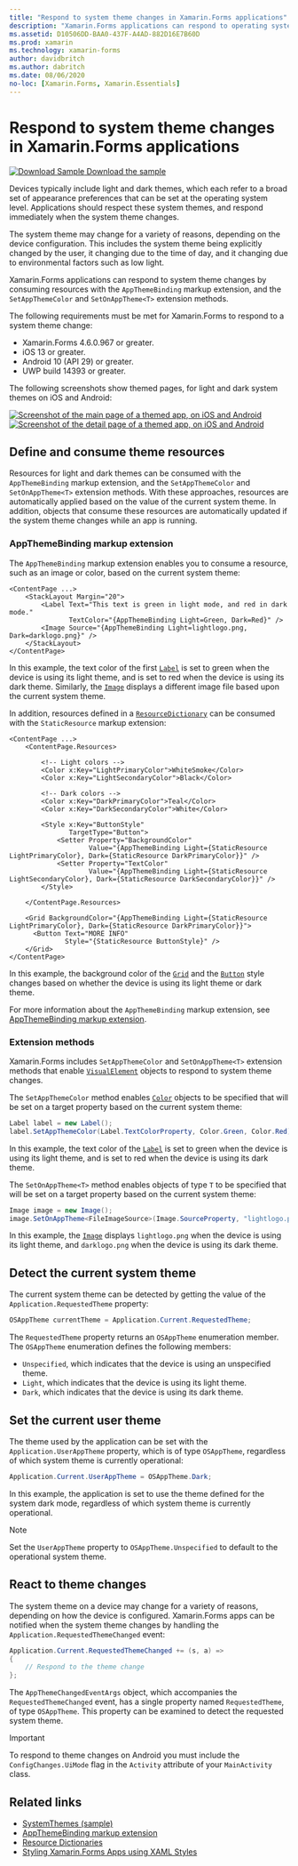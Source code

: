 ```yaml
---
title: "Respond to system theme changes in Xamarin.Forms applications"
description: "Xamarin.Forms applications can respond to operating system theme changes by using the OnAppTheme type, and the DynamicResource markup extension."
ms.assetid: D10506DD-BAA0-437F-A4AD-882D16E7B60D
ms.prod: xamarin
ms.technology: xamarin-forms
author: davidbritch
ms.author: dabritch
ms.date: 08/06/2020
no-loc: [Xamarin.Forms, Xamarin.Essentials]
---
```


# Respond to system theme changes in Xamarin.Forms applications

[![Download Sample](~/media/shared/download.png) Download the sample](https://docs.microsoft.com/samples/xamarin/xamarin-forms-samples/userinterface-systemthemesdemo/)

Devices typically include light and dark themes, which each refer to a broad set of appearance preferences that can be set at the operating system level. Applications should respect these system themes, and respond immediately when the system theme changes.

The system theme may change for a variety of reasons, depending on the device configuration. This includes the system theme being explicitly changed by the user, it changing due to the time of day, and it changing due to environmental factors such as low light.

Xamarin.Forms applications can respond to system theme changes by consuming resources with the `AppThemeBinding` markup extension, and the `SetAppThemeColor` and `SetOnAppTheme<T>`  extension methods.

The following requirements must be met for Xamarin.Forms to respond to a system theme change:

- Xamarin.Forms 4.6.0.967 or greater.
- iOS 13 or greater.
- Android 10 (API 29) or greater.
- UWP build 14393 or greater.

The following screenshots show themed pages, for light and dark system themes on iOS and Android:

[![Screenshot of the main page of a themed app, on iOS and Android](system-theme-changes-images/main-page-both-themes.png "Main page of themed app")](system-theme-changes-images/main-page-both-themes-large.png#lightbox "Main page of themed app")
[![Screenshot of the detail page of a themed app, on iOS and Android](system-theme-changes-images/detail-page-both-themes.png "Detail page of themed app")](system-theme-changes-images/detail-page-both-themes-large.png#lightbox "Detail page of themed app")

## Define and consume theme resources

Resources for light and dark themes can be consumed with the `AppThemeBinding` markup extension, and the `SetAppThemeColor` and `SetOnAppTheme<T>` extension methods. With these approaches, resources are automatically applied based on the value of the current system theme. In addition, objects that consume these resources are automatically updated if the system theme changes while an app is running.

### AppThemeBinding markup extension

The `AppThemeBinding` markup extension enables you to consume a resource, such as an image or color, based on the current system theme:

```xaml
<ContentPage ...>
    <StackLayout Margin="20">
        <Label Text="This text is green in light mode, and red in dark mode."
               TextColor="{AppThemeBinding Light=Green, Dark=Red}" />
        <Image Source="{AppThemeBinding Light=lightlogo.png, Dark=darklogo.png}" />
    </StackLayout>
</ContentPage>
```

In this example, the text color of the first [`Label`](xref:Xamarin.Forms.Label) is set to green when the device is using its light theme, and is set to red when the device is using its dark theme. Similarly, the [`Image`](xref:Xamarin.Forms.Image) displays a different image file based upon the current system theme.

In addition, resources defined in a [`ResourceDictionary`](xref:Xamarin.Forms.ResourceDictionary) can be consumed with the `StaticResource` markup extension:

```xaml
<ContentPage ...>
    <ContentPage.Resources>

        <!-- Light colors -->
        <Color x:Key="LightPrimaryColor">WhiteSmoke</Color>
        <Color x:Key="LightSecondaryColor">Black</Color>

        <!-- Dark colors -->
        <Color x:Key="DarkPrimaryColor">Teal</Color>
        <Color x:Key="DarkSecondaryColor">White</Color>

        <Style x:Key="ButtonStyle"
               TargetType="Button">
            <Setter Property="BackgroundColor"
                    Value="{AppThemeBinding Light={StaticResource LightPrimaryColor}, Dark={StaticResource DarkPrimaryColor}}" />
            <Setter Property="TextColor"
                    Value="{AppThemeBinding Light={StaticResource LightSecondaryColor}, Dark={StaticResource DarkSecondaryColor}}" />
        </Style>

    </ContentPage.Resources>

    <Grid BackgroundColor="{AppThemeBinding Light={StaticResource LightPrimaryColor}, Dark={StaticResource DarkPrimaryColor}}">
      <Button Text="MORE INFO"
              Style="{StaticResource ButtonStyle}" />
    </Grid>    
</ContentPage>    
```

In this example, the background color of the [`Grid`](xref:Xamarin.Forms.Grid) and the [`Button`](xref:Xamarin.Forms.Button) style changes based on whether the device is using its light theme or dark theme.

For more information about the `AppThemeBinding` markup extension, see [AppThemeBinding markup extension](~/xamarin-forms/xaml/markup-extensions/consuming.md#appthemebinding-markup-extension).

### Extension methods

Xamarin.Forms includes `SetAppThemeColor` and `SetOnAppTheme<T>` extension methods that enable [`VisualElement`](xref:Xamarin.Forms.VisualElement) objects to respond to system theme changes.

The `SetAppThemeColor` method enables [`Color`](xref:Xamarin.Forms.Color) objects to be specified that will be set on a target property based on the current system theme:

```csharp
Label label = new Label();
label.SetAppThemeColor(Label.TextColorProperty, Color.Green, Color.Red);
```

In this example, the text color of the [`Label`](xref:Xamarin.Forms.Label) is set to green when the device is using its light theme, and is set to red when the device is using its dark theme.

The `SetOnAppTheme<T>` method enables objects of type `T` to be specified that will be set on a target property based on the current system theme:

```csharp
Image image = new Image();
image.SetOnAppTheme<FileImageSource>(Image.SourceProperty, "lightlogo.png", "darklogo.png");
```

In this example, the [`Image`](xref:Xamarin.Forms.Image) displays `lightlogo.png` when the device is using its light theme, and `darklogo.png` when the device is using its dark theme.

## Detect the current system theme

The current system theme can be detected by getting the value of the `Application.RequestedTheme` property:

```csharp
OSAppTheme currentTheme = Application.Current.RequestedTheme;
```

The `RequestedTheme` property returns an `OSAppTheme` enumeration member. The `OSAppTheme` enumeration defines the following members:

- `Unspecified`, which indicates that the device is using an unspecified theme.
- `Light`, which indicates that the device is using its light theme.
- `Dark`, which indicates that the device is using its dark theme.

## Set the current user theme

The theme used by the application can be set with the `Application.UserAppTheme` property, which is of type `OSAppTheme`, regardless of which system theme is currently operational:

```csharp
Application.Current.UserAppTheme = OSAppTheme.Dark;
```

In this example, the application is set to use the theme defined for the system dark mode, regardless of which system theme is currently operational.

> [!NOTE]
> Set the `UserAppTheme` property to `OSAppTheme.Unspecified` to default to the operational system theme.

## React to theme changes

The system theme on a device may change for a variety of reasons, depending on how the device is configured. Xamarin.Forms apps can be notified when the system theme changes by handling the `Application.RequestedThemeChanged` event:

```csharp
Application.Current.RequestedThemeChanged += (s, a) =>
{
    // Respond to the theme change
};
```

The `AppThemeChangedEventArgs` object, which accompanies the `RequestedThemeChanged` event, has a single property named `RequestedTheme`, of type `OSAppTheme`. This property can be examined to detect the requested system theme.

> [!IMPORTANT]
> To respond to theme changes on Android you must include the `ConfigChanges.UiMode` flag in the `Activity` attribute of your `MainActivity` class.

## Related links

- [SystemThemes (sample)](/samples/xamarin/xamarin-forms-samples/userinterface-systemthemesdemo/)
- [AppThemeBinding markup extension](~/xamarin-forms/xaml/markup-extensions/consuming.md#appthemebinding-markup-extension)
- [Resource Dictionaries](~/xamarin-forms/xaml/resource-dictionaries.md)
- [Styling Xamarin.Forms Apps using XAML Styles](~/xamarin-forms/user-interface/styles/xaml/index.md)
